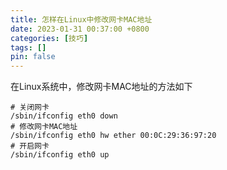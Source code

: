 ```yaml
---
title: 怎样在Linux中修改网卡MAC地址
date: 2023-01-31 00:37:00 +0800
categories: [技巧]
tags: []
pin: false
---
```


在Linux系统中，修改网卡MAC地址的方法如下

```shell
# 关闭网卡
/sbin/ifconfig eth0 down
# 修改网卡MAC地址
/sbin/ifconfig eth0 hw ether 00:0C:29:36:97:20
# 开启网卡
/sbin/ifconfig eth0 up
```
